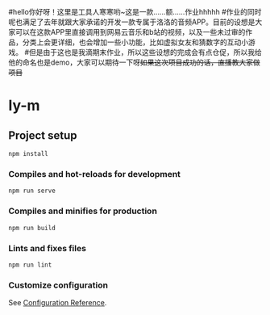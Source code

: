 #hello你好呀！这里是工具人寒寒哟~这是一款……额……作业hhhhh
#作业的同时呢也满足了去年就跟大家承诺的开发一款专属于洛洛的音频APP。目前的设想是大家可以在这款APP里直接调用到网易云音乐和b站的视频，以及一些未过审的作品，分类上会更详细，也会增加一些小功能，比如虚拟女友和猜数字的互动小游戏。
#但是由于这也是我滴期末作业，所以这些设想的完成会有点仓促，所以我给他的命名也是demo，大家可以期待一下呀~~如果这次项目成功的话，直播教大家做项目~~





# ly-m

## Project setup
```
npm install
```

### Compiles and hot-reloads for development
```
npm run serve
```

### Compiles and minifies for production
```
npm run build
```

### Lints and fixes files
```
npm run lint
```

### Customize configuration
See [Configuration Reference](https://cli.vuejs.org/config/).
